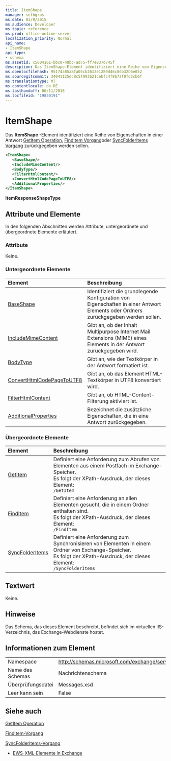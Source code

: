 ```yaml
---
title: ItemShape
manager: sethgros
ms.date: 03/9/2015
ms.audience: Developer
ms.topic: reference
ms.prod: office-online-server
localization_priority: Normal
api_name:
- ItemShape
api_type:
- schema
ms.assetid: c5604161-bbc0-40bc-ad75-ff7e837d745f
description: Das ItemShape-Element identifiziert eine Reihe von Eigenschaften in einem GetItem Operation, FindItem Vorgang oder SyncFolderItems Vorgangsantwort zurückgegeben werden sollen.
ms.openlocfilehash: 95174a85a8fa05cb2612e1289d46c8db32b6e052
ms.sourcegitcommit: 34041125dc8c5f993b21cebfc4f8b72f0fd2cb6f
ms.translationtype: MT
ms.contentlocale: de-DE
ms.lasthandoff: 06/11/2018
ms.locfileid: "19830191"
---
```

# <a name="itemshape"></a>ItemShape

Das **ItemShape** -Element identifiziert eine Reihe von Eigenschaften in einer Antwort [GetItem Operation](getitem-operation.md), [FindItem Vorgang](finditem-operation.md)oder [SyncFolderItems Vorgang](syncfolderitems-operation.md) zurückgegeben werden sollen. 
  
```XML
<ItemShape>
   <BaseShape/>
   <IncludeMimeContent/>
   <BodyType/>
   <FilterHtmlContent/>
   <ConvertHtmlCodePageToUTF8/>
   <AdditionalProperties/>
</ItemShape>
```

 **ItemResponseShapeType**
## <a name="attributes-and-elements"></a>Attribute und Elemente

In den folgenden Abschnitten werden Attribute, untergeordnete und übergeordnete Elemente erläutert.
  
### <a name="attributes"></a>Attribute

Keine.
  
### <a name="child-elements"></a>Untergeordnete Elemente

|**Element**|**Beschreibung**|
|:-----|:-----|
|[BaseShape](baseshape.md) <br/> |Identifiziert die grundlegende Konfiguration von Eigenschaften in einer Antwort Elements oder Ordners zurückgegeben werden sollen.  <br/> |
|[IncludeMimeContent](includemimecontent.md) <br/> |Gibt an, ob der Inhalt Multipurpose Internet Mail Extensions (MIME) eines Elements in der Antwort zurückgegeben wird.  <br/> |
|[BodyType](bodytype.md) <br/> |Gibt an, wie der Textkörper in der Antwort formatiert ist.  <br/> |
|[ConvertHtmlCodePageToUTF8](converthtmlcodepagetoutf8.md) <br/> |Gibt an, ob das Element HTML-Textkörper in UTF8 konvertiert wird.  <br/> |
|[FilterHtmlContent](filterhtmlcontent.md) <br/> |Gibt an, ob HTML-Content-Filterung aktiviert ist.  <br/> |
|[AdditionalProperties](additionalproperties.md) <br/> |Bezeichnet die zusätzliche Eigenschaften, die in eine Antwort zurückgegeben.  <br/> |
   
### <a name="parent-elements"></a>Übergeordnete Elemente

|**Element**|**Beschreibung**|
|:-----|:-----|
|[GetItem](getitem.md) <br/> |Definiert eine Anforderung zum Abrufen von Elementen aus einem Postfach im Exchange-Speicher.  <br/> Es folgt der XPath-Ausdruck, der dieses Element:  <br/>  `/GetItem` <br/> |
|[FindItem](finditem.md) <br/> |Definiert eine Anforderung an allen Elementen gesucht, die in einem Ordner enthalten sind.  <br/> Es folgt der XPath-Ausdruck, der dieses Element:  <br/>  `/FindItem` <br/> |
|[SyncFolderItems](syncfolderitems.md) <br/> |Definiert eine Anforderung zum Synchronisieren von Elementen in einem Ordner von Exchange-Speicher.  <br/> Es folgt der XPath-Ausdruck, der dieses Element:  <br/>  `/SyncFolderItems` <br/> |
   
## <a name="text-value"></a>Textwert

Keine.
  
## <a name="remarks"></a>Hinweise

Das Schema, das dieses Element beschreibt, befindet sich im virtuellen IIS-Verzeichnis, das Exchange-Webdienste hostet.
  
## <a name="element-information"></a>Informationen zum Element

|||
|:-----|:-----|
|Namespace  <br/> |http://schemas.microsoft.com/exchange/services/2006/messages  <br/> |
|Name des Schemas  <br/> |Nachrichtenschema  <br/> |
|Überprüfungsdatei  <br/> |Messages.xsd  <br/> |
|Leer kann sein  <br/> |False  <br/> |
   
## <a name="see-also"></a>Siehe auch



[GetItem Operation](getitem-operation.md)
  
[FindItem-Vorgang](finditem-operation.md)
  
[SyncFolderItems-Vorgang](syncfolderitems-operation.md)


- [EWS-XML-Elemente in Exchange](ews-xml-elements-in-exchange.md)

